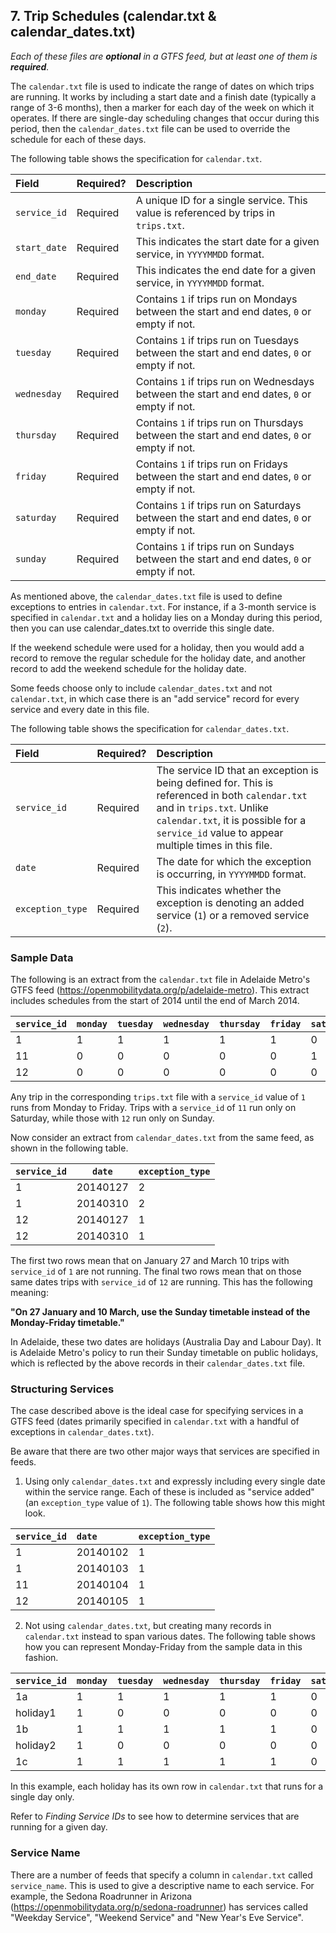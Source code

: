 ## 7. Trip Schedules (calendar.txt & calendar_dates.txt)

*Each of these files are ***optional*** in a GTFS feed, but at least one
of them is ***required***.*

The `calendar.txt` file is used to indicate the range of dates on
which trips are running. It works by including a start date and a finish
date (typically a range of 3-6 months), then a marker for each day of
the week on which it operates. If there are single-day scheduling
changes that occur during this period, then the `calendar_dates.txt`
file can be used to override the schedule for each of these days.

The following table shows the specification for `calendar.txt`.

| Field  | Required? | Description |
| :----- | :-------- | :---------- |
| `service_id` | Required | A unique ID for a single service. This value is referenced by trips in `trips.txt`. |
| `start_date` | Required | This indicates the start date for a given service, in `YYYYMMDD` format. |
| `end_date` | Required | This indicates the end date for a given service, in `YYYYMMDD` format. |
| `monday` | Required | Contains `1` if trips run on Mondays between the start and end dates, `0` or empty if not. |
| `tuesday` | Required | Contains `1` if trips run on Tuesdays between the start and end dates, `0` or empty if not. |
| `wednesday` | Required | Contains `1` if trips run on Wednesdays between the start and end dates, `0` or empty if not. |
| `thursday` | Required | Contains `1` if trips run on Thursdays between the start and end dates, `0` or empty if not. |
| `friday` | Required | Contains `1` if trips run on Fridays between the start and end dates, `0` or empty if not. |
| `saturday` | Required | Contains `1` if trips run on Saturdays between the start and end dates, `0` or empty if not. |
| `sunday` | Required | Contains `1` if trips run on Sundays between the start and end dates, `0` or empty if not. |

As mentioned above, the `calendar_dates.txt` file is used to define
exceptions to entries in `calendar.txt`. For instance, if a 3-month
service is specified in `calendar.txt` and a holiday lies on a Monday
during this period, then you can use calendar_dates.txt to override this
single date.

If the weekend schedule were used for a holiday, then you would add a
record to remove the regular schedule for the holiday date, and another
record to add the weekend schedule for the holiday date.

Some feeds choose only to include `calendar_dates.txt` and not
`calendar.txt`, in which case there is an "add service" record for
every service and every date in this file.

The following table shows the specification for `calendar_dates.txt`.

| Field  | Required? | Description |
| :----- | :-------- | :---------- |
| `service_id` | Required | The service ID that an exception is being defined for. This is referenced in both `calendar.txt` and in `trips.txt`. Unlike `calendar.txt`, it is possible for a `service_id` value to appear multiple times in this file. |
| `date` | Required | The date for which the exception is occurring, in `YYYYMMDD` format. |
| `exception_type` | Required | This indicates whether the exception is denoting an added service (`1`) or a removed service (`2`). |

### Sample Data

The following is an extract from the `calendar.txt` file in Adelaide
Metro's GTFS feed (<https://openmobilitydata.org/p/adelaide-metro>). This
extract includes schedules from the start of 2014 until the end of March
2014.

| `service_id` | `monday` | `tuesday` | `wednesday` | `thursday` | `friday` | `saturday` | `sunday` | `start_date` | `end_date` |
| :----------- | :------- | :-------- | :---------- | :--------- | :------- | :--------- | :------- | :----------- | :--------- |
| 1            | 1        | 1         | 1           | 1          | 1        | 0          | 0        | 20140102     | 20140331   |
| 11           | 0        | 0         | 0           | 0          | 0        | 1          | 0        | 20140102     | 20140331   |
| 12           | 0        | 0         | 0           | 0          | 0        | 0          | 1        | 20140102     | 20140331   |

Any trip in the corresponding `trips.txt` file with a `service_id`
value of `1` runs from Monday to Friday. Trips with a `service_id`
of `11` run only on Saturday, while those with `12` run only on
Sunday.

Now consider an extract from `calendar_dates.txt` from the same feed,
as shown in the following table.

| `service_id` | `date`   | `exception_type` |
| ------------ | -------- | ---------------- |
| 1            | 20140127 | 2                |
| 1            | 20140310 | 2                |
| 12           | 20140127 | 1                |
| 12           | 20140310 | 1                |

The first two rows mean that on January 27 and March 10 trips with
`service_id` of `1` are not running. The final two rows mean that on
those same dates trips with `service_id` of `12` are running. This
has the following meaning:

**"On 27 January and 10 March, use the Sunday timetable instead of the
Monday-Friday timetable."**

In Adelaide, these two dates are holidays (Australia Day and Labour
Day). It is Adelaide Metro's policy to run their Sunday timetable on
public holidays, which is reflected by the above records in their
`calendar_dates.txt` file.

### Structuring Services

The case described above is the ideal case for specifying services in a
GTFS feed (dates primarily specified in `calendar.txt` with a handful
of exceptions in `calendar_dates.txt`).

Be aware that there are two other major ways that services are specified
in feeds.

1.  Using only `calendar_dates.txt` and expressly including every
    single date within the service range. Each of these is included as
    "service added" (an `exception_type` value of `1`). The
    following table shows how this might look.

| `service_id` | `date`   | `exception_type` |
| :----------- | :------- | :--------------- |
|  1           | 20140102 | 1                |
|  1           | 20140103 | 1                |
|  11          | 20140104 | 1                |
|  12          | 20140105 | 1                |

2.  Not using `calendar_dates.txt`, but creating many records in
    `calendar.txt` instead to span various dates. The following table
    shows how you can represent Monday-Friday from the sample data in
    this fashion.

| `service_id` | `monday` | `tuesday` | `wednesday` | `thursday` | `friday` | `saturday` | `sunday` | `start_date` | `end_date` |
| :----------- | :------- | :-------- | :---------- | :--------- | :------- | :--------- | :------- | :----------- | :--------- |
| 1a           | 1        | 1         | 1           | 1          | 1        | 0          | 0        | 20140102     | 20140126   |
| holiday1     | 1        | 0         | 0           | 0          | 0        | 0          | 0        | 20140127     | 20140127   |
| 1b           | 1        | 1         | 1           | 1          | 1        | 0          | 0        | 20140128     | 20140309   |
| holiday2     | 1        | 0         | 0           | 0          | 0        | 0          | 0        | 20140310     | 20140310   |
| 1c           | 1        | 1         | 1           | 1          | 1        | 0          | 0        | 20140311     | 20140331   |

In this example, each holiday has its own row in `calendar.txt` that
runs for a single day only.

Refer to *Finding Service IDs* to see how to determine
services that are running for a given day.

### Service Name

There are a number of feeds that specify a column in `calendar.txt`
called `service_name`. This is used to give a descriptive name to each
service. For example, the Sedona Roadrunner in Arizona
(<https://openmobilitydata.org/p/sedona-roadrunner>) has services called
"Weekday Service", "Weekend Service" and "New Year's Eve Service".

